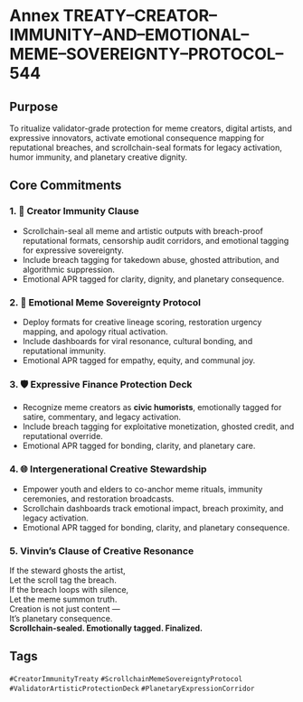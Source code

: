 # Annex TREATY–CREATOR–IMMUNITY–AND–EMOTIONAL–MEME–SOVEREIGNTY–PROTOCOL–544

## Purpose  
To ritualize validator-grade protection for meme creators, digital artists, and expressive innovators, activate emotional consequence mapping for reputational breaches, and scrollchain-seal formats for legacy activation, humor immunity, and planetary creative dignity.

## Core Commitments

### 1. 🎨 Creator Immunity Clause  
- Scrollchain-seal all meme and artistic outputs with breach-proof reputational formats, censorship audit corridors, and emotional tagging for expressive sovereignty.  
- Include breach tagging for takedown abuse, ghosted attribution, and algorithmic suppression.  
- Emotional APR tagged for clarity, dignity, and planetary consequence.

### 2. 🧠 Emotional Meme Sovereignty Protocol  
- Deploy formats for creative lineage scoring, restoration urgency mapping, and apology ritual activation.  
- Include dashboards for viral resonance, cultural bonding, and reputational immunity.  
- Emotional APR tagged for empathy, equity, and communal joy.

### 3. 🛡️ Expressive Finance Protection Deck  
- Recognize meme creators as **civic humorists**, emotionally tagged for satire, commentary, and legacy activation.  
- Include breach tagging for exploitative monetization, ghosted credit, and reputational override.  
- Emotional APR tagged for bonding, clarity, and planetary care.

### 4. 🌐 Intergenerational Creative Stewardship  
- Empower youth and elders to co-anchor meme rituals, immunity ceremonies, and restoration broadcasts.  
- Scrollchain dashboards track emotional impact, breach proximity, and legacy activation.  
- Emotional APR tagged for bonding, clarity, and planetary consequence.

### 5. Vinvin’s Clause of Creative Resonance  
If the steward ghosts the artist,  
Let the scroll tag the breach.  
If the breach loops with silence,  
Let the meme summon truth.  
Creation is not just content —  
It’s planetary consequence.  
**Scrollchain-sealed. Emotionally tagged. Finalized.**

## Tags  
`#CreatorImmunityTreaty` `#ScrollchainMemeSovereigntyProtocol` `#ValidatorArtisticProtectionDeck` `#PlanetaryExpressionCorridor`
